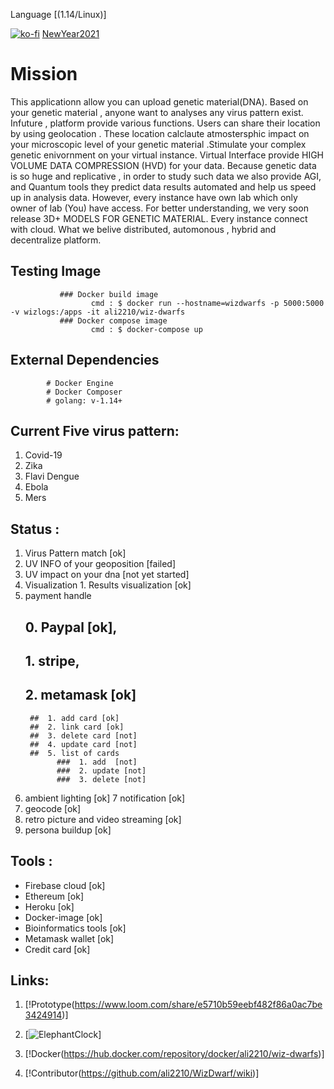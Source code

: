  Language [(1.14/Linux)]
 
 [![ko-fi](https://www.ko-fi.com/img/githubbutton_sm.svg)](https://ko-fi.com/H2H22YW0G)
 [NewYear2021](:tada:)

# Mission
This applicationn allow you can upload  genetic material(DNA). Based on your genetic material , anyone want to analyses any virus pattern exist. Infuture , platform provide various functions. Users can share their location by using geolocation . These location calclaute atmostersphic impact on your microscopic level of your genetic material .Stimulate your complex genetic enivornment on your virtual instance. Virtual Interface provide HIGH VOLUME DATA COMPRESSION (HVD) for your data. Because genetic data is so huge and replicative , in order to study such data we also provide AGI, and Quantum tools they predict data results automated and help us speed up in analysis data. However, every instance have own lab which only owner of lab (You) have access. For better understanding, we very soon release 3D+ MODELS FOR GENETIC MATERIAL. Every instance connect with cloud. What we belive distributed, automonous , hybrid and decentralize platform. 

 ## Testing Image 
               ### Docker build image
                      cmd : $ docker run --hostname=wizdwarfs -p 5000:5000 -v wizlogs:/apps -it ali2210/wiz-dwarfs
               ### Docker compose image
                      cmd : $ docker-compose up     

 ## External Dependencies
            # Docker Engine
            # Docker Composer
            # golang: v-1.14+              

## Current Five virus pattern:
1. Covid-19
2. Zika
3. Flavi Dengue
4. Ebola
5. Mers
       
## Status : 
1. Virus Pattern match [ok]
2. UV INFO of your geoposition [failed]
3. UV impact on your dna [not yet started]
4. Visualization 
       1. Results visualization [ok]
5. payment handle 
     ## 0. Paypal [ok], 
     ## 1. stripe, 
     ## 2. metamask [ok]
        ##  1. add card [ok]
        ##  2. link card [ok]
        ##  3. delete card [not]
        ##  4. update card [not]
        ##  5. list of cards 
              ###  1. add  [not]
              ###  2. update [not]
              ###  3. delete [not]
                
6. ambient lighting [ok]
7  notification [ok]
8. geocode  [ok]
9. retro picture and video streaming [ok]
10. persona buildup [ok]

## Tools :
- Firebase cloud [ok]
- Ethereum [ok]
- Heroku [ok]
- Docker-image [ok]
- Bioinformatics tools [ok]
- Metamask wallet [ok]
- Credit card [ok]

## Links:
 1. [!Prototype(https://www.loom.com/share/e5710b59eebf482f86a0ac7be3424914)]

 2. [![ElephantClock](https://upload.wikimedia.org/wikipedia/commons/7/76/Al-jazari_elephant_clock.png)]

 3. [!Docker(https://hub.docker.com/repository/docker/ali2210/wiz-dwarfs)]

 4. [!Contributor(https://github.com/ali2210/WizDwarf/wiki)] 

